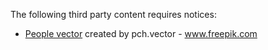 The following third party content requires notices:

* [People vector](https://www.freepik.com/vectors/people) created by pch.vector - www.freepik.com
